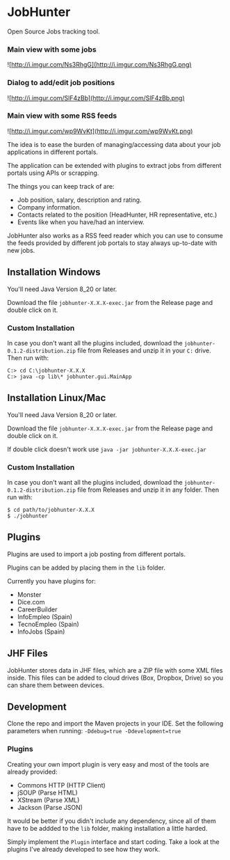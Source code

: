 JobHunter
=========

Open Source Jobs tracking tool. 

### Main view with some jobs
![http://i.imgur.com/Ns3RhgG](http://i.imgur.com/Ns3RhgG.png)

### Dialog to add/edit job positions
![http://i.imgur.com/SlF4zBb](http://i.imgur.com/SlF4zBb.png)

### Main view with some RSS feeds
![http://i.imgur.com/wp9WvKt](http://i.imgur.com/wp9WvKt.png)

The idea is to ease the burden of managing/accessing data about your job applications in different portals.

The application can be extended with plugins to extract jobs from different portals using APIs or scrapping.

The things you can keep track of are:

* Job position, salary, description and rating.
* Company information.
* Contacts related to the position (HeadHunter, HR representative, etc.)
* Events like when you have/had an interview.

JobHunter also works as a RSS feed reader which you can use to consume the feeds provided
by different job portals to stay always up-to-date with new jobs.

## Installation Windows

You'll need Java Version 8_20 or later.

Download the file `jobhunter-X.X.X-exec.jar` from the Release page and double click on it.

### Custom Installation

In case you don't want all the plugins included, download the `jobhunter-0.1.2-distribution.zip` file from Releases and unzip it in your `C:` drive. Then run with:

```
C:> cd C:\jobhunter-X.X.X
C:> java -cp lib\* jobhunter.gui.MainApp
```


## Installation Linux/Mac

You'll need Java Version 8_20 or later.

Download the file `jobhunter-X.X.X-exec.jar` from the Release page and double click on it.

If double click doesn't work use `java -jar jobhunter-X.X.X-exec.jar`

### Custom Installation

In case you don't want all the plugins included, download the `jobhunter-0.1.2-distribution.zip` file from Releases and unzip it in any folder. Then run with:

```
$ cd path/to/jobhunter-X.X.X
$ ./jobhunter
```

## Plugins

Plugins are used to import a job posting from different portals.

Plugins can be added by placing them in the `lib` folder.

Currently you have plugins for:

* Monster
* Dice.com
* CareerBuilder
* InfoEmpleo (Spain)
* TecnoEmpleo (Spain)
* InfoJobs (Spain)

## JHF Files

JobHunter stores data in JHF files, which are a ZIP file with some XML files inside. This files can be added to cloud drives (Box, Dropbox, Drive) so you can share them between devices.

## Development

Clone the repo and import the Maven projects in your IDE. Set the following parameters when running: `-Ddebug=true -Ddevelopment=true`

### Plugins

Creating your own import plugin is very easy and most of the tools are already provided:

* Commons HTTP (HTTP Client)
* jSOUP (Parse HTML)
* XStream (Parse XML)
* Jackson (Parse JSON)

It would be better if you didn't include any dependency, since all of them have to be addded to the `lib` folder, making installation a little harded.

Simply implement the `Plugin` interface and start coding. Take a look at the plugins I've already developed to see how they work.
